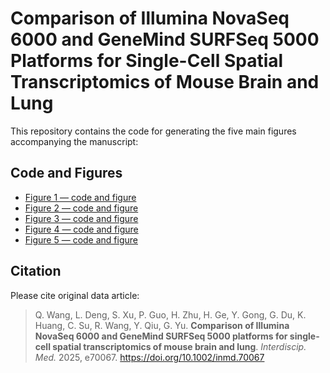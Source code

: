 # Comparison of Illumina NovaSeq 6000 and GeneMind SURFSeq 5000 Platforms for Single-Cell Spatial Transcriptomics of Mouse Brain and Lung

This repository contains the code for generating the five main figures accompanying the manuscript:

## Code and Figures
- [Figure 1 — code and figure](https://yulab-smu.top/Illumina_NovaSeq_6000-vs-GeneMind_SURFSeq_5000//Figure1.html)
- [Figure 2 — code and figure](https://yulab-smu.top/Illumina_NovaSeq_6000-vs-GeneMind_SURFSeq_5000//Figure2.html)
- [Figure 3 — code and figure](https://yulab-smu.top/Illumina_NovaSeq_6000-vs-GeneMind_SURFSeq_5000//Figure3.html)
- [Figure 4 — code and figure](https://yulab-smu.top/Illumina_NovaSeq_6000-vs-GeneMind_SURFSeq_5000//Figure4.html)
- [Figure 5 — code and figure](https://yulab-smu.top/Illumina_NovaSeq_6000-vs-GeneMind_SURFSeq_5000//Figure5.html)

## Citation

Please cite original data article:
> Q. Wang, L. Deng, S. Xu, P. Guo, H. Zhu, H. Ge, Y. Gong, G. Du, K. Huang, C. Su, R. Wang, Y. Qiu, G. Yu. **Comparison of Illumina NovaSeq 6000 and GeneMind SURFSeq 5000 platforms for single-cell spatial transcriptomics of mouse brain and lung**. *Interdiscip. Med.* 2025, e70067. https://doi.org/10.1002/inmd.70067
